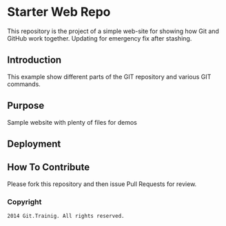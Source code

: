 # Starter Web Repo

This repository is the project of a simple web-site for showing how Git and GitHub work together.
Updating for emergency fix after stashing.

## Introduction

This example show different parts of the GIT repository and various GIT commands.


## Purpose

Sample website with plenty of files for demos


## Deployment


## How To Contribute

Please fork this repository and then issue Pull Requests for review.

### Copyright

    2014 Git.Trainig. All rights reserved.
